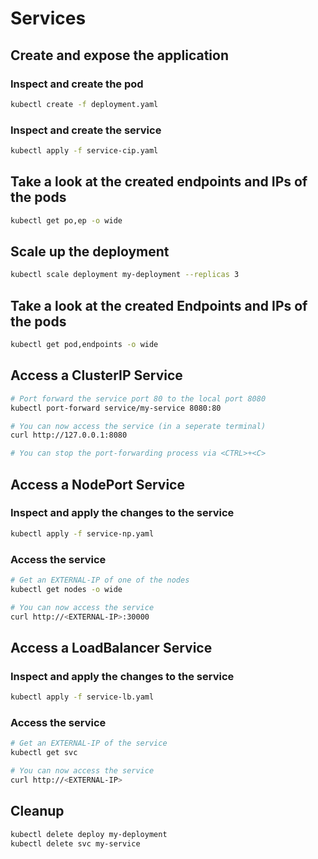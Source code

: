 # Services

## Create and expose the application

### Inspect and create the pod

```bash
kubectl create -f deployment.yaml
```

### Inspect and create the service

```bash
kubectl apply -f service-cip.yaml
```

## Take a look at the created endpoints and IPs of the pods

```bash
kubectl get po,ep -o wide
```

## Scale up the deployment

```bash
kubectl scale deployment my-deployment --replicas 3
```

## Take a look at the created Endpoints and IPs of the pods

```bash
kubectl get pod,endpoints -o wide
```

## Access a ClusterIP Service
```bash
# Port forward the service port 80 to the local port 8080
kubectl port-forward service/my-service 8080:80

# You can now access the service (in a seperate terminal)
curl http://127.0.0.1:8080

# You can stop the port-forwarding process via <CTRL>+<C>
```

## Access a NodePort Service

### Inspect and apply the changes to the service

```bash
kubectl apply -f service-np.yaml
```

### Access the service

```bash
# Get an EXTERNAL-IP of one of the nodes
kubectl get nodes -o wide

# You can now access the service
curl http://<EXTERNAL-IP>:30000
```

## Access a LoadBalancer Service

### Inspect and apply the changes to the service

```bash
kubectl apply -f service-lb.yaml
```

### Access the service

```bash
# Get an EXTERNAL-IP of the service
kubectl get svc 

# You can now access the service
curl http://<EXTERNAL-IP>
```

## Cleanup

```bash
kubectl delete deploy my-deployment
kubectl delete svc my-service
```
